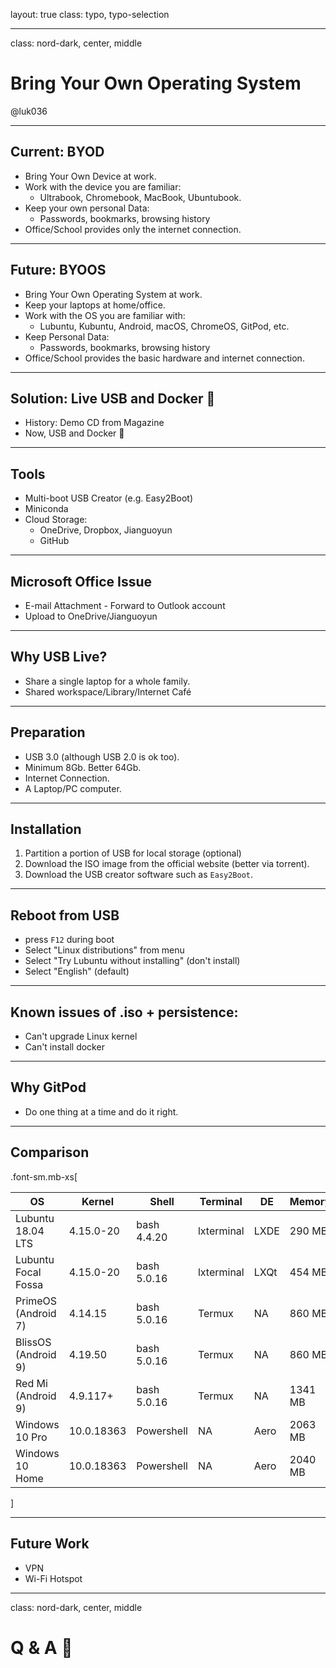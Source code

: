 layout: true
class: typo, typo-selection

---

class: nord-dark, center, middle

# Bring Your Own Operating System

@luk036

---

## Current: BYOD

-   Bring Your Own Device at work.
-   Work with the device you are familiar:
    -   Ultrabook, Chromebook, MacBook, Ubuntubook.
-   Keep your own personal Data:
    -   Passwords, bookmarks, browsing history
-   Office/School provides only the internet connection.

---

## Future: BYOOS

-   Bring Your Own Operating System at work.
-   Keep your laptops at home/office.
-   Work with the OS you are familiar with:
    -   Lubuntu, Kubuntu, Android, macOS, ChromeOS, GitPod, etc.
-   Keep Personal Data:
    -   Passwords, bookmarks, browsing history
-   Office/School provides the basic hardware and internet connection.

---

## Solution: Live USB and Docker 🐋

-   History: Demo CD from Magazine
-   Now, USB and Docker 🐋

---

## Tools

-   Multi-boot USB Creator (e.g. Easy2Boot)
-   Miniconda
-   Cloud Storage:
    -   OneDrive, Dropbox, Jianguoyun
    -   GitHub

---

## Microsoft Office Issue

-   E-mail Attachment - Forward to Outlook account
-   Upload to OneDrive/Jianguoyun

---

## Why USB Live?

-   Share a single laptop for a whole family.
-   Shared workspace/Library/Internet Café

---

## Preparation

-   USB 3.0 (although USB 2.0 is ok too).
-   Minimum 8Gb. Better 64Gb.
-   Internet Connection.
-   A Laptop/PC computer.

---

## Installation

1.  Partition a portion of USB for local storage (optional)
2.  Download the ISO image from the official website (better via
    torrent).
3.  Download the USB creator software such as `Easy2Boot`.

---

## Reboot from USB

-   press `F12` during boot
-   Select "Linux distributions" from menu
-   Select "Try Lubuntu without installing" (don't install)
-   Select "English" (default)

---

## Known issues of .iso + persistence:

-   Can't upgrade Linux kernel
-   Can't install docker

---

## Why GitPod

-   Do one thing at a time and do it right.

---

## Comparison

.font-sm.mb-xs[

| OS                  | Kernel     | Shell       | Terminal   | DE   | Memory  |
| ------------------- | ---------- | ----------- | ---------- | ---- | ------- |
| Lubuntu 18.04 LTS   | 4.15.0-20  | bash 4.4.20 | lxterminal | LXDE | 290 MB  |
| Lubuntu Focal Fossa | 4.15.0-20  | bash 5.0.16 | lxterminal | LXQt | 454 MB  |
| PrimeOS (Android 7) | 4.14.15    | bash 5.0.16 | Termux     | NA   | 860 MB  |
| BlissOS (Android 9) | 4.19.50    | bash 5.0.16 | Termux     | NA   | 860 MB  |
| Red Mi (Android 9)  | 4.9.117+   | bash 5.0.16 | Termux     | NA   | 1341 MB |
| Windows 10 Pro      | 10.0.18363 | Powershell  | NA         | Aero | 2063 MB |
| Windows 10 Home     | 10.0.18363 | Powershell  | NA         | Aero | 2040 MB |

]

---

## Future Work

-   VPN
-   Wi-Fi Hotspot

---

class: nord-dark, center, middle

# Q & A 🙋
